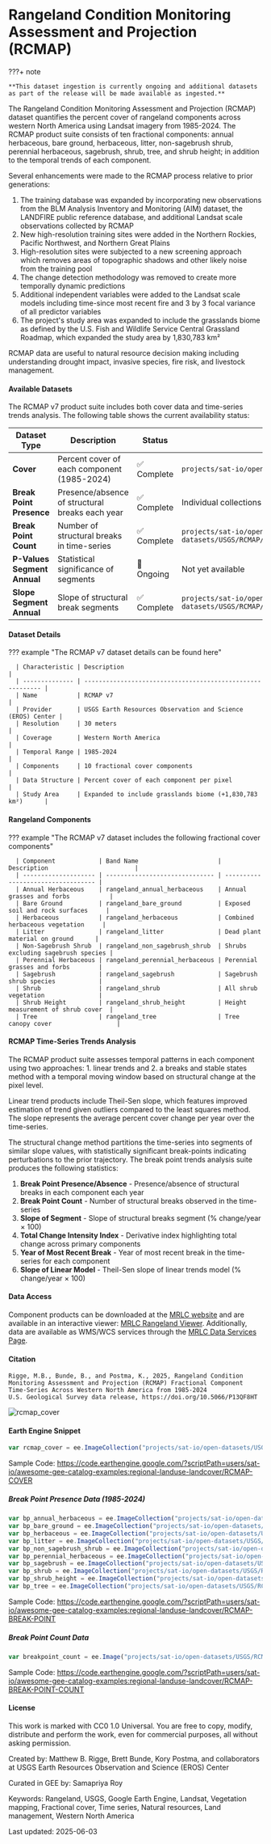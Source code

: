# Rangeland Condition Monitoring Assessment and Projection (RCMAP)

<div class="result" markdown>

???+ note

    **This dataset ingestion is currently ongoing and additional datasets as part of the release will be made available as ingested.**

</div>

The Rangeland Condition Monitoring Assessment and Projection (RCMAP) dataset quantifies the percent cover of rangeland components across western North America using Landsat imagery from 1985-2024. The RCMAP product suite consists of ten fractional components: annual herbaceous, bare ground, herbaceous, litter, non-sagebrush shrub, perennial herbaceous, sagebrush, shrub, tree, and shrub height; in addition to the temporal trends of each component.

Several enhancements were made to the RCMAP process relative to prior generations:

1. The training database was expanded by incorporating new observations from the BLM Analysis Inventory and Monitoring (AIM) dataset, the LANDFIRE public reference database, and additional Landsat scale observations collected by RCMAP
2. New high-resolution training sites were added in the Northern Rockies, Pacific Northwest, and Northern Great Plains
3. High-resolution sites were subjected to a new screening approach which removes areas of topographic shadows and other likely noise from the training pool
4. The change detection methodology was removed to create more temporally dynamic predictions
5. Additional independent variables were added to the Landsat scale models including time-since most recent fire and 3 by 3 focal variance of all predictor variables
6. The project's study area was expanded to include the grasslands biome as defined by the U.S. Fish and Wildlife Service Central Grassland Roadmap, which expanded the study area by 1,830,783 km²

RCMAP data are useful to natural resource decision making including understanding drought impact, invasive species, fire risk, and livestock management.

#### Available Datasets

The RCMAP v7 product suite includes both cover data and time-series trends analysis. The following table shows the current availability status:

| Dataset Type                | Description                                     | Status     | Earth Engine Collection                                                            |
| --------------------------- | ----------------------------------------------- | ---------- | ---------------------------------------------------------------------------------- |
| **Cover**                   | Percent cover of each component (1985-2024)     | ✅ Complete | `projects/sat-io/open-datasets/USGS/RCMAP/V7/TIME_SERIES/COVER`                    |
| **Break Point Presence**    | Presence/absence of structural breaks each year | ✅ Complete | Individual collections per component                                               |
| **Break Point Count**       | Number of structural breaks in time-series      | ✅ Complete | `projects/sat-io/open-datasets/USGS/RCMAP/V7/TIME_SERIES_TRENDS/BREAK_POINT_COUNT` |
| **P-Values Segment Annual** | Statistical significance of segments            | 🔄 Ongoing  | Not yet available                                                                  |
| **Slope Segment Annual**    | Slope of structural break segments              | ✅ Complete  | `projects/sat-io/open-datasets/USGS/RCMAP/V7/TIME_SERIES_TRENDS/SLOPES_SEGMENT_ANNUAL`                                                            |


#### Dataset Details

??? example "The RCMAP v7 dataset details can be found here"

      | Characteristic | Description                                                |
      | -------------- | ---------------------------------------------------------- |
      | Name           | RCMAP v7                                                   |
      | Provider       | USGS Earth Resources Observation and Science (EROS) Center |
      | Resolution     | 30 meters                                                  |
      | Coverage       | Western North America                                      |
      | Temporal Range | 1985-2024                                                  |
      | Components     | 10 fractional cover components                             |
      | Data Structure | Percent cover of each component per pixel                  |
      | Study Area     | Expanded to include grasslands biome (+1,830,783 km²)      |

#### Rangeland Components

??? example "The RCMAP v7 dataset includes the following fractional cover components"

      | Component            | Band Name                      | Description                        |
      | -------------------- | ------------------------------ | ---------------------------------- |
      | Annual Herbaceous    | rangeland_annual_herbaceous    | Annual grasses and forbs           |
      | Bare Ground          | rangeland_bare_ground          | Exposed soil and rock surfaces     |
      | Herbaceous           | rangeland_herbaceous           | Combined herbaceous vegetation     |
      | Litter               | rangeland_litter               | Dead plant material on ground      |
      | Non-Sagebrush Shrub  | rangeland_non_sagebrush_shrub  | Shrubs excluding sagebrush species |
      | Perennial Herbaceous | rangeland_perennial_herbaceous | Perennial grasses and forbs        |
      | Sagebrush            | rangeland_sagebrush            | Sagebrush shrub species            |
      | Shrub                | rangeland_shrub                | All shrub vegetation               |
      | Shrub Height         | rangeland_shrub_height         | Height measurement of shrub cover  |
      | Tree                 | rangeland_tree                 | Tree canopy cover                  |

#### RCMAP Time-Series Trends Analysis

The RCMAP product suite assesses temporal patterns in each component using two approaches: 1. linear trends and 2. a breaks and stable states method with a temporal moving window based on structural change at the pixel level.

Linear trend products include Theil-Sen slope, which features improved estimation of trend given outliers compared to the least squares method. The slope represents the average percent cover change per year over the time-series.

The structural change method partitions the time-series into segments of similar slope values, with statistically significant break-points indicating perturbations to the prior trajectory. The break point trends analysis suite produces the following statistics:

1. **Break Point Presence/Absence** - Presence/absence of structural breaks in each component each year
2. **Break Point Count** - Number of structural breaks observed in the time-series
3. **Slope of Segment** - Slope of structural breaks segment (% change/year × 100)
4. **Total Change Intensity Index** - Derivative index highlighting total change across primary components
5. **Year of Most Recent Break** - Year of most recent break in the time-series for each component
6. **Slope of Linear Model** - Theil-Sen slope of linear trends model (% change/year × 100)

#### Data Access

Component products can be downloaded at the [MRLC website](https://www.mrlc.gov/data) and are available in an interactive viewer: [MRLC Rangeland Viewer](https://www.mrlc.gov/viewer/). Additionally, data are available as WMS/WCS services through the [MRLC Data Services Page](https://www.mrlc.gov/data-services-page).

#### Citation

```
Rigge, M.B., Bunde, B., and Postma, K., 2025, Rangeland Condition Monitoring Assessment and Projection (RCMAP) Fractional Component Time-Series Across Western North America from 1985-2024
U.S. Geological Survey data release, https://doi.org/10.5066/P13QF8HT
```

![rcmap_cover](../images/rcmap_cover.gif)

#### Earth Engine Snippet

```javascript
var rcmap_cover = ee.ImageCollection("projects/sat-io/open-datasets/USGS/RCMAP/V7/TIME_SERIES/COVER");
```

Sample Code: https://code.earthengine.google.com/?scriptPath=users/sat-io/awesome-gee-catalog-examples:regional-landuse-landcover/RCMAP-COVER

##### Break Point Presence Data (1985-2024)

```javascript
var bp_annual_herbaceous = ee.ImageCollection("projects/sat-io/open-datasets/USGS/RCMAP/V7/TIME_SERIES_TRENDS/BREAKPOINT_PRESENCE_ANNUAL/ANNUAL_HERBACEOUS");
var bp_bare_ground = ee.ImageCollection("projects/sat-io/open-datasets/USGS/RCMAP/V7/TIME_SERIES_TRENDS/BREAKPOINT_PRESENCE_ANNUAL/BARE_GROUND");
var bp_herbaceous = ee.ImageCollection("projects/sat-io/open-datasets/USGS/RCMAP/V7/TIME_SERIES_TRENDS/BREAKPOINT_PRESENCE_ANNUAL/HERBACEOUS");
var bp_litter = ee.ImageCollection("projects/sat-io/open-datasets/USGS/RCMAP/V7/TIME_SERIES_TRENDS/BREAKPOINT_PRESENCE_ANNUAL/LITTER");
var bp_non_sagebrush_shrub = ee.ImageCollection("projects/sat-io/open-datasets/USGS/RCMAP/V7/TIME_SERIES_TRENDS/BREAKPOINT_PRESENCE_ANNUAL/NON_SAGEBRUSH_SHRUB");
var bp_perennial_herbaceous = ee.ImageCollection("projects/sat-io/open-datasets/USGS/RCMAP/V7/TIME_SERIES_TRENDS/BREAKPOINT_PRESENCE_ANNUAL/PERENNIAL_HERBACEOUS");
var bp_sagebrush = ee.ImageCollection("projects/sat-io/open-datasets/USGS/RCMAP/V7/TIME_SERIES_TRENDS/BREAKPOINT_PRESENCE_ANNUAL/SAGEBRUSH");
var bp_shrub = ee.ImageCollection("projects/sat-io/open-datasets/USGS/RCMAP/V7/TIME_SERIES_TRENDS/BREAKPOINT_PRESENCE_ANNUAL/SHRUB");
var bp_shrub_height = ee.ImageCollection("projects/sat-io/open-datasets/USGS/RCMAP/V7/TIME_SERIES_TRENDS/BREAKPOINT_PRESENCE_ANNUAL/SHRUB_HEIGHT");
var bp_tree = ee.ImageCollection("projects/sat-io/open-datasets/USGS/RCMAP/V7/TIME_SERIES_TRENDS/BREAKPOINT_PRESENCE_ANNUAL/TREE");
```

Sample Code: https://code.earthengine.google.com/?scriptPath=users/sat-io/awesome-gee-catalog-examples:regional-landuse-landcover/RCMAP-BREAK-POINT

##### Break Point Count Data

```javascript
var breakpoint_count = ee.Image("projects/sat-io/open-datasets/USGS/RCMAP/V7/TIME_SERIES_TRENDS/BREAK_POINT_COUNT");
```

Sample Code: https://code.earthengine.google.com/?scriptPath=users/sat-io/awesome-gee-catalog-examples:regional-landuse-landcover/RCMAP-BREAK-POINT-COUNT



#### License

This work is marked with CC0 1.0 Universal. You are free to copy, modify, distribute and perform the work, even for commercial purposes, all without asking permission.

Created by: Matthew B. Rigge, Brett Bunde, Kory Postma, and collaborators at USGS Earth Resources Observation and Science (EROS) Center

Curated in GEE by: Samapriya Roy

Keywords: Rangeland, USGS, Google Earth Engine, Landsat, Vegetation mapping, Fractional cover, Time series, Natural resources, Land management, Western North America

Last updated: 2025-06-03
